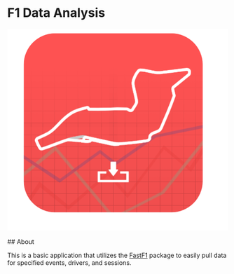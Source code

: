 # F1 Data Analysis



<p align="center">
  <img src = src/common/images/icon.png />
</p>
## About

This is a basic application that utilizes the [FastF1](https://github.com/theOehrly/Fast-F1FastF1) package to easily pull data for specified events, drivers, and sessions.

